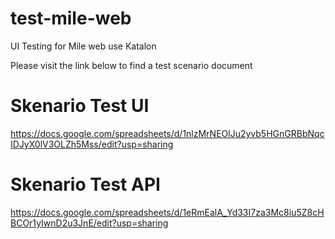 # test-mile-web
UI Testing for Mile web use Katalon


Please visit the link below to find a test scenario document

# Skenario Test UI
https://docs.google.com/spreadsheets/d/1nlzMrNEOlJu2yvb5HGnGRBbNqcIDJyX0lV3OLZh5Mss/edit?usp=sharing

# Skenario Test API
https://docs.google.com/spreadsheets/d/1eRmEalA_Yd33I7za3Mc8iu5Z8cHBCOr1yIwnD2u3JnE/edit?usp=sharing
